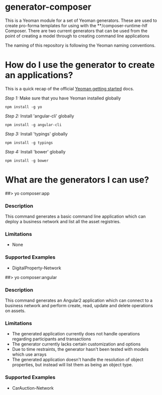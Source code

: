 # generator-composer
This is a Yeoman module for a set of Yeoman generators. These are used to create pro-forma templates for using with the **/composer-runtime-hlf Composer.
There are two current generators that can be used from the point of creating a model through to creating command line applications

The naming of this repository is following the Yeoman naming conventions.

# How do I use the generator to create an applications?
This is a quick recap of the official [Yeoman getting started](http://yeoman.io/learning/index.html) docs.

*Step 1:* Make sure that you have Yeoman installed globally

```
npm install -g yo
```

*Step 2:* Install 'angular-cli' globally

```
npm install -g angular-cli
```


*Step 3:* Install 'typings' globally

```
npm install -g typings
```


*Step 4:* Install 'bower' globally

```
npm install -g bower
```

# What are the generators I can use?

##> yo composer:app

### Description
This command generates a basic command line application which can deploy a business network and list all the asset registries.

### Limitations
- None

### Supported Examples
- DigitalProperty-Network


##> yo composer:angular

### Description
This command generates an Angular2 application which can connect to a business network and perform create, read, update and delete operations on assets.

### Limitations
- The generated application currently does not handle operations regarding participants and transactions
- The generator currently lacks certain customization and options
- Due to time restraints, the generator hasn't been tested with models which use arrays
- The generated application doesn't handle the resolution of object properties, but instead will list them as being an object type.

### Supported Examples
- CarAuction-Network
